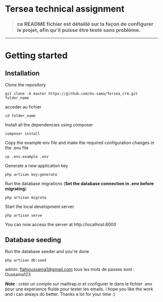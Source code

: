 # Tersea technical assignment



> ### ce README fichier est détaillé sur la façon de configurer le projet, afin qu'il puisse être testé sans problème.



----------

# Getting started

## Installation


Clone the repository

    git clone -b master https://github.com/Us-sama/Tersea_crm.git folder_name

acceder au fichier

    cd folder_name

Install all the dependencies using composer

    composer install

Copy the example env file and make the required configuration changes in the .env file

    cp .env.example .env

Generate a new application key

    php artisan key:generate


Run the database migrations (**Set the database connection in .env before migrating**)

    php artisan migrate

Start the local development server

    php artisan serve

You can now access the server at http://localhost:8000

## Database seeding

Run the database seeder and you're done

    php artisan db:seed



admin: flahioussama1@gmail.com
tous les mots de passes sont : Oussama123
    
    
***Note*** : créer un compte sur mailtrap.io et configurer le dans le fichier .env pour une experience fluide pour tester les emails.
i hope you like the work and i can always  do better.
Thanks a lot for your time :)   

